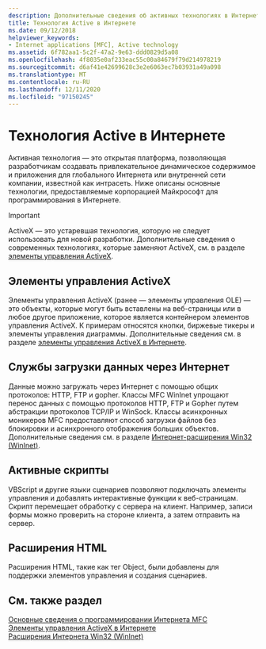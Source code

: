 ```yaml
---
description: Дополнительные сведения об активных технологиях в Интернете
title: Технология Active в Интернете
ms.date: 09/12/2018
helpviewer_keywords:
- Internet applications [MFC], Active technology
ms.assetid: 6f782aa1-5c2f-47a2-9e63-ddd0829d5a08
ms.openlocfilehash: 4f8035e0af233eac55c00a84679f79d214978219
ms.sourcegitcommit: d6af41e42699628c3e2e6063ec7b03931a49a098
ms.translationtype: MT
ms.contentlocale: ru-RU
ms.lasthandoff: 12/11/2020
ms.locfileid: "97150245"
---
```

# <a name="active-technology-on-the-internet"></a>Технология Active в Интернете

Активная технология — это открытая платформа, позволяющая разработчикам создавать привлекательное динамическое содержимое и приложения для глобального Интернета или внутренней сети компании, известной как интрасеть. Ниже описаны основные технологии, предоставляемые корпорацией Майкрософт для программирования в Интернете.

>[!IMPORTANT]
> ActiveX — это устаревшая технология, которую не следует использовать для новой разработки. Дополнительные сведения о современных технологиях, которые заменяют ActiveX, см. в разделе [элементы управления ActiveX](activex-controls.md).

## <a name="activex-controls"></a>Элементы управления ActiveX

Элементы управления ActiveX (ранее — элементы управления OLE) — это объекты, которые могут быть вставлены на веб-страницы или в любое другое приложение, которое является контейнером элементов управления ActiveX. К примерам относятся кнопки, биржевые тикеры и элементы управления диаграммы. Дополнительные сведения см. в разделе [элементы управления ActiveX в Интернете](activex-controls-on-the-internet.md).

## <a name="internet-data-download-services"></a>Службы загрузки данных через Интернет

Данные можно загружать через Интернет с помощью общих протоколов: HTTP, FTP и gopher. Классы MFC WinInet упрощают перенос данных с помощью протоколов HTTP, FTP и Gopher путем абстракции протоколов TCP/IP и WinSock. Классы асинхронных моникеров MFC предоставляют способ загрузки файлов без блокировки и асинхронного отображения больших объектов. Дополнительные сведения см. в разделе [Интернет-расширения Win32 (WinInet)](win32-internet-extensions-wininet.md).

## <a name="active-scripts"></a>Активные скрипты

VBScript и другие языки сценариев позволяют подключать элементы управления и добавлять интерактивные функции к веб-страницам. Скрипт перемещает обработку с сервера на клиент. Например, записи формы можно проверить на стороне клиента, а затем отправить на сервер.

## <a name="html-extensions"></a>Расширения HTML

Расширения HTML, такие как тег Object, были добавлены для поддержки элементов управления и создания сценариев.

## <a name="see-also"></a>См. также раздел

[Основные сведения о программировании Интернета MFC](mfc-internet-programming-basics.md)<br/>
[Элементы управления ActiveX в Интернете](activex-controls-on-the-internet.md)<br/>
[Расширения Интернета Win32 (WinInet)](win32-internet-extensions-wininet.md)
